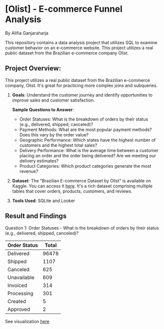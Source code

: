 # [Olist] - E-commerce Funnel Analysis
By Alifia Ganjaraharja

This repository contains a data analysis project that utilizes SQL to examine customer behavior on an e-commerce website. This project utilizes a real public dataset from the Brazilian e-commerce company Olist. 

## Project Overview:
This project utilizes a real public dataset from the Brazilian e-commerce company, Olist. It's great for practicing more complex joins and subqueries.
1. **Goals**: Understand the customer journey and identify opportunities to improve sales and customer satisfaction.

   **Sample Questions to Answer**:
    - Order Statuses: What is the breakdown of orders by their status (e.g., delivered, shipped, canceled)?
    - Payment Methods: What are the most popular payment methods? Does this vary by the order value?
    - Geographic Performance: Which states have the highest number of customers and the highest total sales?
    - Delivery Performance: What is the average time between a customer placing an order and the order being delivered? Are we meeting our delivery estimates?
    - Product Categories: Which product categories generate the most revenue?
      
2. **Dataset**: The "Brazilian E-commerce Dataset by Olist" is available on Kaggle. You can access it [here](https://www.kaggle.com/datasets/olistbr/brazilian-ecommerce). It's a rich dataset comprising multiple tables that cover orders, products, customers, and reviews.

3. **Tools Used**: SQLite and Looker

## Result and Findings

Question 1: Order Statuses - What is the breakdown of orders by their status (e.g., delivered, shipped, canceled)?

| **Order Status**            | **Total**        |
|-----------------------------|------------------|
| Delivered                   | 96478            |
| Shipped                     | 1107             |
| Canceled                    | 625              |
| Unavailable                 | 609              |
| Invoiced                    | 314              |
| Processing                  | 301              |
| Created                     | 5                |
| Approved                    | 2                |
See visualization [here](https://github.com/alifiaganjaraharja/chinook/blob/main/%5BVisualization%5D-Question1.pdf)








